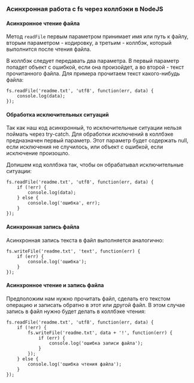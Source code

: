 ### Асинхронная работа с fs через коллбэки в NodeJS

#### Асинхронное чтение файла
Метод ``readFile`` первым параметром принимает имя или путь к файлу, вторым параметром - кодировку, а третьим - коллбэк, который выполнится после чтения файла.

В коллбэк следует передавать два параметра. В первый параметр попадет объект с ошибкой, если она произойдет, а во второй - текст прочитанного файла. Для примера прочитаем текст какого-нибудь файла:
```
fs.readFile('readme.txt', 'utf8', function(err, data) {
	console.log(data);
});
```

#### Обработка исключительных ситуаций
Так как наш код асинхронный, то исключительные ситуации нельзя поймать через try-catch. Для обработки исключений в коллбэке предназначен первый параметр. Этот параметр будет содержать null, если исключения не случилось, или объект с ошибкой, если исключение произошло.

Допишем код коллбэка так, чтобы он обрабатывал исключительные ситуации:
```
fs.readFile('readme.txt', 'utf8', function(err, data) {
	if (!err) {
		console.log(data);
	} else {
		console.log('ошибка', err);
	}
});
```

#### Асинхронная запись файла
Асинхронная запись текста в файл выполняется аналогично:
```
fs.writeFile('readme.txt', 'text', function(err) {
	if (err) {
		console.log('ошибка');
	}
});
```

#### Асинхронное чтение и запись файла
Предположим нам нужно прочитать файл, сделать его текстом операцию и записать обратно в этот или другой файл. В этом случае запись в файл нужно будет делать в коллбэке чтения:
```
fs.readFile('readme.txt', 'utf8', function(err, data) {
	if (!err) {
		fs.writeFile('readme.txt', data + '!', function(err) {
			if (err) {
				console.log('ошибка записи файла');
			}
		});
	} else {
		console.log('ошибка чтения файла');
	}
});
```